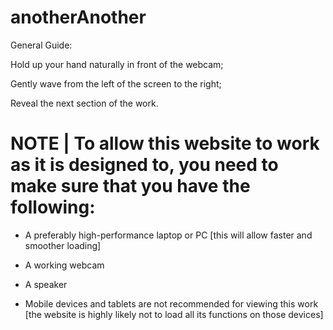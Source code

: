 # anotherAnother

General Guide:

Hold up your hand naturally in front of the webcam;

Gently wave from the left of the screen to the right;

Reveal the next section of the work.


# NOTE | To allow this website to work as it is designed to, you need to make sure that you have the following:

- A preferably high-performance laptop or PC [this will allow faster and smoother loading]

- A working webcam
  
- A speaker

+ Mobile devices and tablets are not recommended for viewing this work [the website is highly likely not to load all its functions on those devices]
